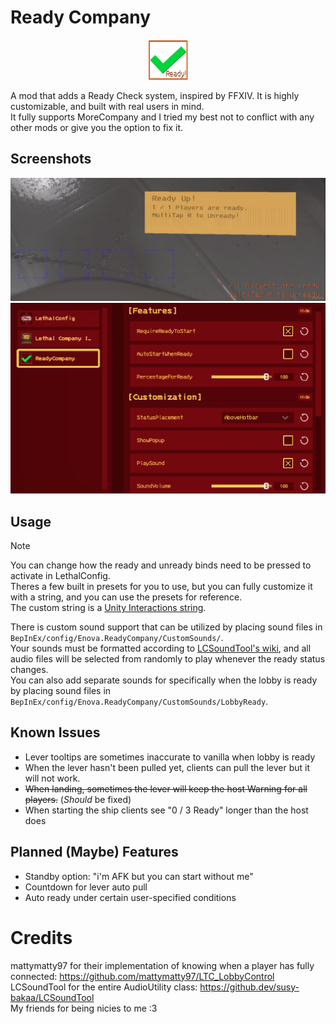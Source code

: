 # Ready Company

<p align="center"><img height="64" src="https://github.com/Enovale/ReadyCompany/blob/master/Package/icon.png?raw=true" alt="ReadyCompany mod icon"/></p>

A mod that adds a Ready Check system, inspired by FFXIV. It is highly customizable, and built with real users in mind.  
It fully supports MoreCompany and I tried my best not to conflict with any other mods or give you the option to fix it.

## Screenshots

![A screenshot of the game with a Tip popup and text anchored to the hotbar that both say "1 / 1 Players are ready. MultiTap R to Unready!"](https://github.com/Enovale/ReadyCompany/blob/master/Package/Screenshots/ss_status.png?raw=true)
![A screenshot showing off the several ReadyCompany configuration options available in LethalConfig.](https://github.com/Enovale/ReadyCompany/blob/master/Package/Screenshots/ss_config.png?raw=true)

## Usage

> [!NOTE]  
> You can change how the ready and unready binds need to be pressed to activate in LethalConfig.  
> Theres a few built in presets for you to use, but you can fully customize it with a string, and you can use the presets for reference.  
> The custom string is a [Unity Interactions string](https://docs.unity3d.com/Packages/com.unity.inputsystem@1.11/manual/Interactions.html).

There is custom sound support that can be utilized by placing sound files in `BepInEx/config/Enova.ReadyCompany/CustomSounds/`.  
Your sounds must be formatted according to [LCSoundTool's wiki](https://thunderstore.io/c/lethal-company/p/no00ob/LCSoundTool/wiki/823-loading-a-sound-file-from-disk/),
and all audio files will be selected from randomly to play whenever the ready status changes.  
You can also add separate sounds for specifically when the lobby is ready by placing sound files in `BepInEx/config/Enova.ReadyCompany/CustomSounds/LobbyReady`.

## Known Issues

- Lever tooltips are sometimes inaccurate to vanilla when lobby is ready
- When the lever hasn't been pulled yet, clients can pull the lever but it will not work.
- ~~When landing, sometimes the lever will keep the host Warning for all players.~~ (*Should* be fixed)
- When starting the ship clients see "0 / 3 Ready" longer than the host does

## Planned (Maybe) Features

- Standby option: "i'm AFK but you can start without me"
- Countdown for lever auto pull
- Auto ready under certain user-specified conditions

# Credits

mattymatty97 for their implementation of knowing when a player has fully connected: https://github.com/mattymatty97/LTC_LobbyControl  
LCSoundTool for the entire AudioUtility class: https://github.dev/susy-bakaa/LCSoundTool  
My friends for being nicies to me :3
